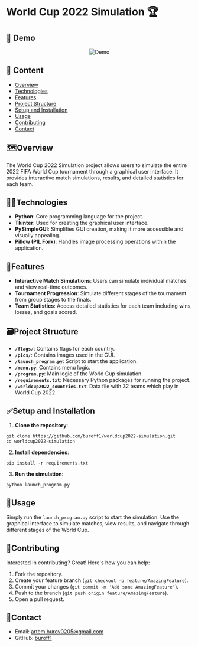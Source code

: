 # World Cup 2022 Simulation 🏆

## 🧪 Demo
<p align="center">
  <img src="https://github.com/user-attachments/assets/f3bed679-6ffa-4c82-aa4d-44e1608f15d0" alt="Demo">
</p>

## 📝 Content

- [Overview](#%EF%B8%8Foverview)
- [Technologies](#technologies)
- [Features](#features)
- [Project Structure](#%EF%B8%8Fproject-structure)
- [Setup and Installation](#setup-and-installation)
- [Usage](#usage)
- [Contributing](#contributing)
- [Contact](#contact)

## 🗺️Overview

The World Cup 2022 Simulation project allows users to simulate the entire 2022 FIFA World Cup tournament through a graphical user interface. It provides interactive match simulations, results, and detailed statistics for each team.

## 👨‍💻Technologies

- **Python**: Core programming language for the project.
- **Tkinter**: Used for creating the graphical user interface.
- **PySimpleGUI**: Simplifies GUI creation, making it more accessible and visually appealing.
- **Pillow (PIL Fork)**: Handles image processing operations within the application.

## 👀Features

- **Interactive Match Simulations**: Users can simulate individual matches and view real-time outcomes.
- **Tournament Progression**: Simulate different stages of the tournament from group stages to the finals.
- **Team Statistics**: Access detailed statistics for each team including wins, losses, and goals scored.

## 🗃️Project Structure

- **`/flags/`**: Contains flags for each country.
- **`/pics/`**: Contains images used in the GUI.
- **`/launch_program.py`**: Script to start the application.
- **`/menu.py`**: Contains menu logic.
- **`/program.py`**: Main logic of the World Cup simulation.
- **`/requirements.txt`**: Necessary Python packages for running the project.
- **`/worldcup2022_countries.txt`**: Data file with 32 teams which play in World Cup 2022.


## ✅Setup and Installation

1. **Clone the repository**:
```
git clone https://github.com/buroff1/worldcup2022-simulation.git
cd worldcup2022-simulation
```
2. **Install dependencies**:
```
pip install -r requirements.txt
```
3. **Run the simulation**:
```
python launch_program.py
```

## 🔑Usage

Simply run the `launch_program.py` script to start the simulation. Use the graphical interface to simulate matches, view results, and navigate through different stages of the World Cup.

## 🤝Contributing

Interested in contributing? Great! Here's how you can help:
1. Fork the repository.
2. Create your feature branch (`git checkout -b feature/AmazingFeature`).
3. Commit your changes (`git commit -m 'Add some AmazingFeature'`).
4. Push to the branch (`git push origin feature/AmazingFeature`).
5. Open a pull request.

## 📧Contact

- Email: [artem.burov0205@gmail.com](mailto:artem.burov0205@gmail.com)
- GitHub: [buroff1](https://github.com/buroff1)
